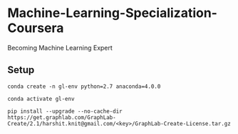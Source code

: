 # Machine-Learning-Specialization-Coursera
Becoming Machine Learning Expert


## Setup
`conda create -n gl-env python=2.7 anaconda=4.0.0`

`conda activate gl-env`

`pip install --upgrade --no-cache-dir https://get.graphlab.com/GraphLab-Create/2.1/harshit.knit@gmail.com/<key>/GraphLab-Create-License.tar.gz`
